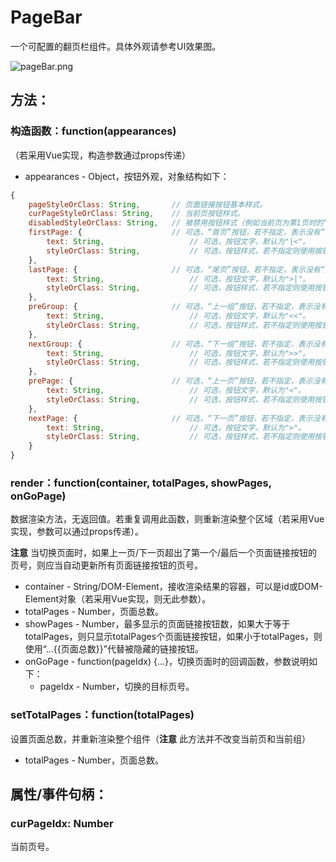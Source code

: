 # PageBar
一个可配置的翻页栏组件。具体外观请参考UI效果图。

![pageBar.png](../UIDesign/components/1.bars/pageBar.png)

## 方法：
### 构造函数：function(appearances)
（若采用Vue实现，构造参数通过props传递）

* appearances - Object，按钮外观，对象结构如下：

```javascript
{
    pageStyleOrClass: String,       // 页面链接按钮基本样式。
    curPageStyleOrClass: String,    // 当前页按钮样式。
    disabledStyleOrClass: String,   // 被禁用按钮样式（例如当前页为第1页时的“首页”、“上一组”、“上一页”按钮）。
    firstPage: {                    // 可选，“首页”按钮，若不指定，表示没有“首页”按钮。
        text: String,                   // 可选，按钮文字，默认为"|<"。
        styleOrClass: String,           // 可选，按钮样式，若不指定则使用按钮基本样式。
    },
    lastPage: {                     // 可选，“尾页”按钮，若不指定，表示没有“尾页”按钮。
        text: String,                   // 可选，按钮文字，默认为">|"。
        styleOrClass: String,           // 可选，按钮样式，若不指定则使用按钮基本样式。
    },
    preGroup: {                     // 可选，“上一组”按钮，若不指定，表示没有“上一组”按钮。
        text: String,                   // 可选，按钮文字，默认为"<<"。
        styleOrClass: String,           // 可选，按钮样式，若不指定则使用按钮基本样式。
    },
    nextGroup: {                    // 可选，“下一组”按钮，若不指定，表示没有“下一组”按钮。
        text: String,                   // 可选，按钮文字，默认为">>"。
        styleOrClass: String,           // 可选，按钮样式，若不指定则使用按钮基本样式。
    },
    prePage: {                      // 可选，“上一页”按钮，若不指定，表示没有“上一页”按钮。
        text: String,                   // 可选，按钮文字，默认为"<"。
        styleOrClass: String,           // 可选，按钮样式，若不指定则使用按钮基本样式。
    },
    nextPage: {                     // 可选，“下一页”按钮，若不指定，表示没有“下一页”按钮。
        text: String,                   // 可选，按钮文字，默认为">"。
        styleOrClass: String,           // 可选，按钮样式，若不指定则使用按钮基本样式。
    }
}
```

### render：function(container, totalPages, showPages, onGoPage)
数据渲染方法，无返回值。若重复调用此函数，则重新渲染整个区域（若采用Vue实现，参数可以通过props传递）。

**注意** 当切换页面时，如果上一页/下一页超出了第一个/最后一个页面链接按钮的页号，则应当自动更新所有页面链接按钮的页号。

* container - String/DOM-Element，接收渲染结果的容器，可以是id或DOM-Element对象（若采用Vue实现，则无此参数）。
* totalPages - Number，页面总数。
* showPages - Number，最多显示的页面链接按钮数，如果大于等于totalPages，则只显示totalPages个页面链接按钮，如果小于totalPages，则使用“...{{页面总数}}”代替被隐藏的链接按钮。
* onGoPage - function(pageIdx) {...}，切换页面时的回调函数，参数说明如下：
    * pageIdx - Number，切换的目标页号。

### setTotalPages：function(totalPages)
设置页面总数，并重新渲染整个组件（**注意** 此方法并不改变当前页和当前组）

* totalPages - Number，页面总数。

## 属性/事件句柄：
### curPageIdx: Number
当前页号。
